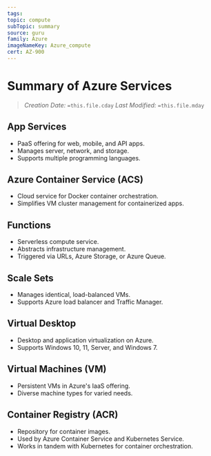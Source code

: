 ```yaml
---
tags: 
topic: compute
subTopic: summary
source: guru
family: Azure
imageNameKey: Azure_compute
cert: AZ-900
---
```

# Summary of Azure Services

> _Creation Date:_ `=this.file.cday` _Last Modified:_ `=this.file.mday`

## App Services

- PaaS offering for web, mobile, and API apps.
- Manages server, network, and storage.
- Supports multiple programming languages.

## Azure Container Service (ACS)

- Cloud service for Docker container orchestration.
- Simplifies VM cluster management for containerized apps.

## Functions

- Serverless compute service.
- Abstracts infrastructure management.
- Triggered via URLs, Azure Storage, or Azure Queue.

## Scale Sets

- Manages identical, load-balanced VMs.
- Supports Azure load balancer and Traffic Manager.

## Virtual Desktop

- Desktop and application virtualization on Azure.
- Supports Windows 10, 11, Server, and Windows 7.

## Virtual Machines (VM)

- Persistent VMs in Azure's IaaS offering.
- Diverse machine types for varied needs.

## Container Registry (ACR)

- Repository for container images.
- Used by Azure Container Service and Kubernetes Service.
- Works in tandem with Kubernetes for container orchestration.